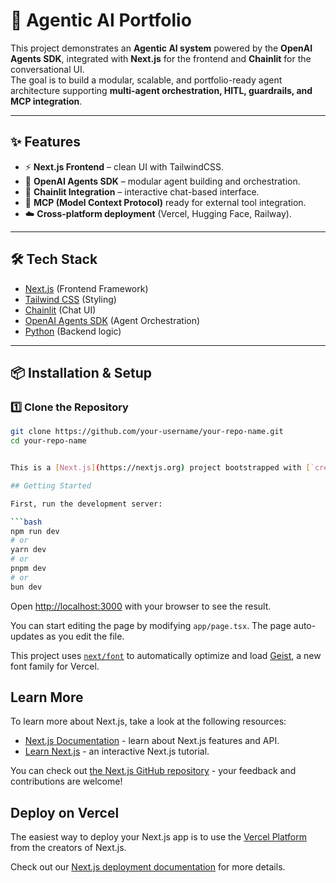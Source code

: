 # 🚀 Agentic AI Portfolio

This project demonstrates an **Agentic AI system** powered by the **OpenAI Agents SDK**, integrated with **Next.js** for the frontend and **Chainlit** for the conversational UI.  
The goal is to build a modular, scalable, and portfolio-ready agent architecture supporting **multi-agent orchestration, HITL, guardrails, and MCP integration**.

---

## ✨ Features
- ⚡ **Next.js Frontend** – clean UI with TailwindCSS.
- 🤖 **OpenAI Agents SDK** – modular agent building and orchestration.
- 🔗 **Chainlit Integration** – interactive chat-based interface.
- 🧩 **MCP (Model Context Protocol)** ready for external tool integration.
- ☁️ **Cross-platform deployment** (Vercel, Hugging Face, Railway).

---

## 🛠️ Tech Stack
- [Next.js](https://nextjs.org/) (Frontend Framework)
- [Tailwind CSS](https://tailwindcss.com/) (Styling)
- [Chainlit](https://docs.chainlit.io/) (Chat UI)
- [OpenAI Agents SDK](https://platform.openai.com/docs/agents) (Agent Orchestration)
- [Python](https://www.python.org/) (Backend logic)

---

## 📦 Installation & Setup

### 1️⃣ Clone the Repository
```bash
git clone https://github.com/your-username/your-repo-name.git
cd your-repo-name


This is a [Next.js](https://nextjs.org) project bootstrapped with [`create-next-app`](https://nextjs.org/docs/app/api-reference/cli/create-next-app).

## Getting Started

First, run the development server:

```bash
npm run dev
# or
yarn dev
# or
pnpm dev
# or
bun dev
```

Open [http://localhost:3000](http://localhost:3000) with your browser to see the result.

You can start editing the page by modifying `app/page.tsx`. The page auto-updates as you edit the file.

This project uses [`next/font`](https://nextjs.org/docs/app/building-your-application/optimizing/fonts) to automatically optimize and load [Geist](https://vercel.com/font), a new font family for Vercel.

## Learn More

To learn more about Next.js, take a look at the following resources:

- [Next.js Documentation](https://nextjs.org/docs) - learn about Next.js features and API.
- [Learn Next.js](https://nextjs.org/learn) - an interactive Next.js tutorial.

You can check out [the Next.js GitHub repository](https://github.com/vercel/next.js) - your feedback and contributions are welcome!

## Deploy on Vercel

The easiest way to deploy your Next.js app is to use the [Vercel Platform](https://vercel.com/new?utm_medium=default-template&filter=next.js&utm_source=create-next-app&utm_campaign=create-next-app-readme) from the creators of Next.js.

Check out our [Next.js deployment documentation](https://nextjs.org/docs/app/building-your-application/deploying) for more details.
